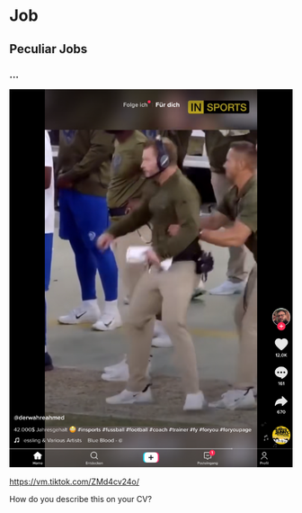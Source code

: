 # Job

## Peculiar Jobs

### ...

![](Images/AB5F7BDA-4264-485D-A7FA-3C216658AE32.png)

https://vm.tiktok.com/ZMd4cv24o/

How do you describe this on your CV?
